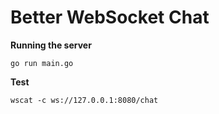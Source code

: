 # Better WebSocket Chat

**Running the server**

`go run main.go`

**Test**

`wscat -c ws://127.0.0.1:8080/chat`

